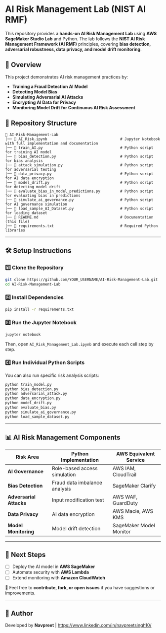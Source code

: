 # AI Risk Management Lab (NIST AI RMF)

This repository provides a **hands-on AI Risk Management Lab** using **AWS SageMaker Studio Lab** and Python. The lab follows the **NIST AI Risk Management Framework (AI RMF)** principles, covering **bias detection, adversarial robustness, data privacy, and model drift monitoring**.

## **📌 Overview**
This project demonstrates AI risk management practices by:
- **Training a Fraud Detection AI Model**
- **Detecting Model Bias**
- **Simulating Adversarial AI Attacks**
- **Encrypting AI Data for Privacy**
- **Monitoring Model Drift for Continuous AI Risk Assessment**

## **📂 Repository Structure**
```
📂 AI-Risk-Management-Lab
│── 📄 AI_Risk.ipynb                                 # Jupyter Notebook with full implementation and documentation
│── 📄 train_AI.py                                   # Python script for training AI model
│── 📄 bias_detection.py                             # Python script for bias analysis
│── 📄 attack_simulation.py                          # Python script for adversarial testing
│── 📄 data_privacy.py                               # Python script for AI data encryption
│── 📄 model_drift.py                                # Python script for detecting model drift
│── 📄 evaluate_bias_in_model_predictions.py         # Python script for evaluating bias in predictions
│── 📄 simulate_ai_governance.py                     # Python script for AI governance simulation
│── 📄 load_sample_AI_Dataset.py                     # Python script for loading dataset
│── 📄 README.md                                     # Documentation (this file)
│── 📄 requirements.txt                              # Required Python libraries
```

---

## **🛠 Setup Instructions**
### **1️⃣ Clone the Repository**
```bash
git clone https://github.com/YOUR_USERNAME/AI-Risk-Management-Lab.git
cd AI-Risk-Management-Lab
```

### **2️⃣ Install Dependencies**
```bash
pip install -r requirements.txt
```

### **3️⃣ Run the Jupyter Notebook**
```bash
jupyter notebook
```
Then, open `AI_Risk_Management_Lab.ipynb` and execute each cell step by step.

### **4️⃣ Run Individual Python Scripts**
You can also run specific risk analysis scripts:
```bash
python train_model.py
python bias_detection.py
python adversarial_attack.py
python data_encryption.py
python model_drift.py
python evaluate_bias.py
python simulate_ai_governance.py
python load_sample_dataset.py
```

---

## **📊 AI Risk Management Components**
| **Risk Area**              | **Python Implementation**          | **AWS Equivalent Service** |
|---------------------------|--------------------------------|--------------------------|
| **AI Governance**         | Role-based access simulation   | AWS IAM, CloudTrail       |
| **Bias Detection**        | Fraud data imbalance analysis  | SageMaker Clarify        |
| **Adversarial Attacks**   | Input modification test       | AWS WAF, GuardDuty       |
| **Data Privacy**          | AI data encryption            | AWS Macie, AWS KMS       |
| **Model Monitoring**      | Model drift detection         | SageMaker Model Monitor  |

---

## **🚀 Next Steps**
- [ ] Deploy the AI model in **AWS SageMaker**
- [ ] Automate security with **AWS Lambda**
- [ ] Extend monitoring with **Amazon CloudWatch**

📌 Feel free to **contribute, fork, or open issues** if you have suggestions or improvements.

---

## **📝 Author**
Developed by **Navpreet** | https://www.linkedin.com/in/navpreetsingh10/

